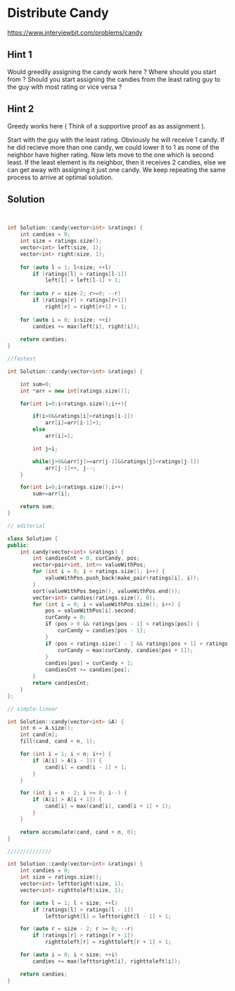 # Distribute Candy

https://www.interviewbit.com/problems/candy



## Hint 1

Would greedily assigning the candy work here ? 
Where should you start from ? 
Should you start assigning the candies from the least rating guy to the guy with most rating or vice versa ?

## Hint 2

Greedy works here ( Think of a supportive proof as as assignment ).

Start with the guy with the least rating. Obviously he will receive 1 candy. 
If he did recieve more than one candy, we could lower it to 1 as none of the neighbor have higher rating. 
Now lets move to the one which is second least. If the least element is its neighbor, then it receives 2 candies, else we can get away with assigning it just one candy. 
We keep repeating the same process to arrive at optimal solution.
## Solution

```cpp


int Solution::candy(vector<int> &ratings) {
    int candies = 0;
    int size = ratings.size();
    vector<int> left(size, 1);
    vector<int> right(size, 1);
    
    for (auto l = 1; l<size; ++l)
        if (ratings[l] > ratings[l-1])
            left[l] = left[l-1] + 1;
    
    for (auto r = size-2; r>=0; --r)
        if (ratings[r] > ratings[r+1])
            right[r] = right[r+1] + 1;
            
    for (auto i = 0; i<size; ++i)
        candies += max(left[i], right[i]);
        
    return candies;
}

//fastest 

int Solution::candy(vector<int> &ratings) {

    int sum=0;
    int *arr = new int[ratings.size()];

    for(int i=0;i<ratings.size();i++){

        if(i>0&&ratings[i]>ratings[i-1])
            arr[i]=arr[i-1]+1;
        else
            arr[i]=1;

        int j=i;

        while(j>0&&arr[j]>=arr[j-1]&&ratings[j]<ratings[j-1])
            arr[j-1]++, j--;
    }

    for(int i=0;i<ratings.size();i++)
        sum+=arr[i];

    return sum;
}

// editorial

class Solution {
public:
    int candy(vector<int> &ratings) {
        int candiesCnt = 0, curCandy, pos;
        vector<pair<int, int>> valueWithPos;
        for (int i = 0; i < ratings.size(); i++) {
            valueWithPos.push_back(make_pair(ratings[i], i));
        }
        sort(valueWithPos.begin(), valueWithPos.end());
        vector<int> candies(ratings.size(), 0);
        for (int i = 0; i < valueWithPos.size(); i++) {
            pos = valueWithPos[i].second;
            curCandy = 0;
            if (pos > 0 && ratings[pos - 1] < ratings[pos]) {
                curCandy = candies[pos - 1];
            }
            if (pos < ratings.size() - 1 && ratings[pos + 1] < ratings[pos]) {
                curCandy = max(curCandy, candies[pos + 1]);
            }
            candies[pos] = curCandy + 1;
            candiesCnt += candies[pos];
        }
        return candiesCnt;
    }
};

// simple-linear

int Solution::candy(vector<int> &A) {
    int n = A.size();
    int cand[n];
    fill(cand, cand + n, 1);

    for (int i = 1; i < n; i++) {
        if (A[i] > A[i - 1]) {
            cand[i] = cand[i - 1] + 1;
        }
    }

    for (int i = n - 2; i >= 0; i--) {
        if (A[i] > A[i + 1]) {
            cand[i] = max(cand[i], cand[i + 1] + 1);
        }
    }

    return accumulate(cand, cand + n, 0);
}

//////////////

int Solution::candy(vector<int> &ratings) {
    int candies = 0;
    int size = ratings.size();
    vector<int> lefttoright(size, 1);
    vector<int> righttoleft(size, 1);

    for (auto l = 1; l < size; ++l)
        if (ratings[l] > ratings[l - 1])
            lefttoright[l] = lefttoright[l - 1] + 1;

    for (auto r = size - 2; r >= 0; --r)
        if (ratings[r] > ratings[r + 1])
            righttoleft[r] = righttoleft[r + 1] + 1;

    for (auto i = 0; i < size; ++i)
        candies += max(lefttoright[i], righttoleft[i]);

    return candies;
}
```